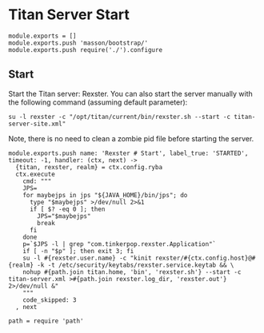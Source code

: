 
# Titan Server Start


    module.exports = []
    module.exports.push 'masson/bootstrap/'
    module.exports.push require('./').configure

## Start

Start the Titan server: Rexster. You can also start the server manually with the
following command (assuming default parameter):

```
su -l rexster -c "/opt/titan/current/bin/rexster.sh --start -c titan-server-site.xml"
```

Note, there is no need to clean a zombie pid file before starting the server.


    module.exports.push name: 'Rexster # Start', label_true: 'STARTED', timeout: -1, handler: (ctx, next) ->
      {titan, rexster, realm} = ctx.config.ryba
      ctx.execute
        cmd: """
        JPS=
        for maybejps in jps "${JAVA_HOME}/bin/jps"; do
          type "$maybejps" >/dev/null 2>&1
          if [ $? -eq 0 ]; then
            JPS="$maybejps"
            break
          fi
        done
        p=`$JPS -l | grep "com.tinkerpop.rexster.Application"`
        if [ -n "$p" ]; then exit 3; fi
        su -l #{rexster.user.name} -c "kinit rexster/#{ctx.config.host}@#{realm} -k -t /etc/security/keytabs/rexster.service.keytab && \
        nohup #{path.join titan.home, 'bin', 'rexster.sh'} --start -c titan-server.xml >#{path.join rexster.log_dir, 'rexster.out'} 2>/dev/null &"
        """
        code_skipped: 3
      , next

    path = require 'path'